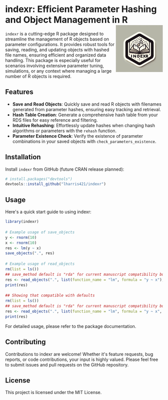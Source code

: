 # indexr: Efficient Parameter Hashing and Object Management in R <img src="man/figures/logo.webp" align="right" height="150" />

`indexr` is a cutting-edge R package designed to streamline the management of R objects based on parameter configurations. It provides robust tools for saving, reading, and updating objects with hashed file names, ensuring efficient and organized data handling. This package is especially useful for scenarios involving extensive parameter tuning, simulations, or any context where managing a large number of R objects is required.

## Features

- **Save and Read Objects**: Quickly save and read R objects with filenames generated from parameter hashes, ensuring easy tracking and retrieval.
- **Hash Table Creation**: Generate a comprehensive hash table from your RDS files for easy reference and filtering.
- **Intuitive Rehashing**: Effortlessly update hashes when changing hash algorithms or parameters with the `rehash` function.
- **Parameter Existence Check**: Verify the existence of parameter combinations in your saved objects with `check_parameters_existence`.

## Installation

Install `indexr` from GitHub (future CRAN release planned):

```R
# install.packages("devtools")
devtools::install_github("lharris421/indexr")
```

## Usage

Here's a quick start guide to using indexr:

```R
library(indexr)

# Example usage of save_objects 
y <- rnorm(10)
x <- rnorm(10)
res <- lm(y ~ x)
save_objects(".", res)

# Example usage of read_objects
rm(list = ls())
## save_method default is "rda" for current manuscript compatibility but will be changed very soon
res <- read_objects(".", list(function_name = "lm", formula = "y ~ x"), save_method = "rds") 
print(res)

## Showing that compatible with defaults
rm(list = ls())
## save_method default is "rda" for current manuscript compatibility but will be changed very soon
res <- read_objects(".", list(function_name = "lm", formula = "y ~ x", method = "qr"), save_method = "rds") 
print(res)
```

For detailed usage, please refer to the package documentation.

## Contributing

Contributions to indexr are welcome! Whether it's feature requests, bug reports, or code contributions, your input is highly valued. Please feel free to submit issues and pull requests on the GitHub repository.

## License

This project is licensed under the MIT License.
